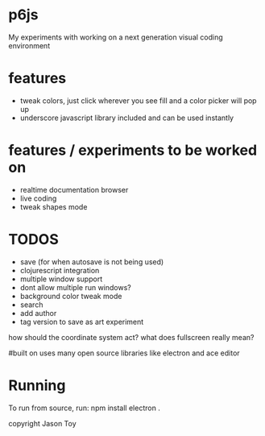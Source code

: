 # p6js
My experiments with working on a next generation visual coding environment


# features
* tweak colors, just click wherever you see fill and a color picker will pop up
* underscore javascript library included and can be used instantly

# features / experiments to be worked on
* realtime documentation browser
* live coding
* tweak shapes mode

# TODOS
* save (for when autosave is not being used)
* clojurescript integration
* multiple window support
* dont allow multiple run windows?
* background color tweak mode
* search
* add author
* tag version to save as art experiment



how should the coordinate system act?
what does fullscreen really mean?

#built on 
uses many open source libraries like electron and ace editor

# Running 
To run from source, run:
npm install
electron .

copyright Jason Toy
